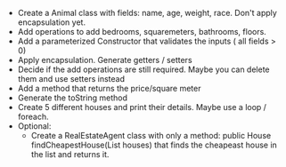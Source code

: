 - Create a Animal class with fields: name, age, weight, race. Don't apply encapsulation yet.
- Add operations to add bedrooms, squaremeters, bathrooms, floors.
- Add a parameterized Constructor that validates the inputs ( all fields > 0)
- Apply encapsulation. Generate getters / setters
- Decide if the add operations are still required. Maybe you can delete them and use setters instead
- Add a method that returns the price/square meter
- Generate the toString method
- Create 5 different houses and print their details.  Maybe use a loop / foreach.
- Optional:
  - Create a RealEstateAgent class with only a method: public House findCheapestHouse(List<House> houses) that finds the cheapeast house in the list and returns it.